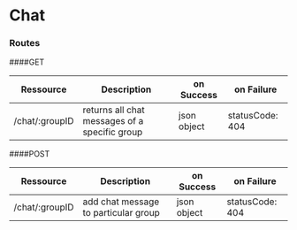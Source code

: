 # Chat 

### Routes
####GET


|Ressource   | Description  |  on Success | on Failure |
|---|---|---|---|
|/chat/:groupID   |  returns all chat messages of a specific group  | json object | statusCode: 404 | 

####POST


|Ressource   | Description  |  on Success | on Failure |
|---|---|---|---|
|/chat/:groupID   |  add chat message to particular group | json object | statusCode: 404 | 
